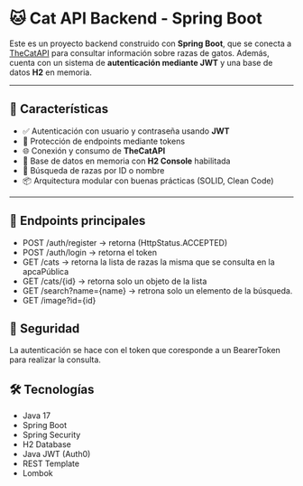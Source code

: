 # 🐱 Cat API Backend - Spring Boot

Este es un proyecto backend construido con **Spring Boot**, que se conecta a [TheCatAPI](https://thecatapi.com/) para consultar información sobre razas de gatos. Además, cuenta con un sistema de **autenticación mediante JWT** y una base de datos **H2** en memoria.

---

## 🚀 Características

- ✅ Autenticación con usuario y contraseña usando **JWT**  
- 🔐 Protección de endpoints mediante tokens  
- 🌐 Conexión y consumo de **TheCatAPI**  
- 💾 Base de datos en memoria con **H2 Console** habilitada  
- 🔎 Búsqueda de razas por ID o nombre  
- 📦 Arquitectura modular con buenas prácticas (SOLID, Clean Code)

---

## 📌 Endpoints principales

  * POST /auth/register -> retorna (HttpStatus.ACCEPTED)
  * POST /auth/login -> retorna el token
  * GET /cats -> retorna la lista de razas la misma que se consulta en la apcaPública
  * GET /cats/{id} -> retorna solo un objeto de la lista
  * GET /search?name={name} -> retrona solo un elemento de la búsqueda.
  * GET /image?id={id}

## 🔐 Seguridad
La autenticación se hace con el token que coresponde a un BearerToken para realizar la consulta.

## 🛠️ Tecnologías
  - Java 17
  - Spring Boot
  - Spring Security
  - H2 Database
  - Java JWT (Auth0)
  - REST Template
  - Lombok


